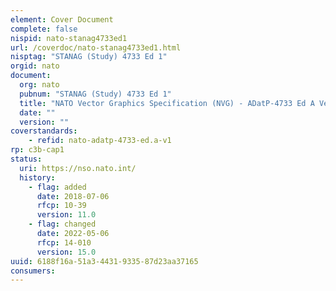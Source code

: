```yaml
---
element: Cover Document
complete: false
nispid: nato-stanag4733ed1
url: /coverdoc/nato-stanag4733ed1.html
nisptag: "STANAG (Study) 4733 Ed 1"
orgid: nato
document:
  org: nato
  pubnum: "STANAG (Study) 4733 Ed 1"
  title: "NATO Vector Graphics Specification (NVG) - ADatP-4733 Ed A Ver 1"
  date: ""
  version: ""
coverstandards:
    - refid: nato-adatp-4733-ed.a-v1
rp: c3b-cap1
status:
  uri: https://nso.nato.int/
  history: 
    - flag: added
      date: 2018-07-06
      rfcp: 10-39
      version: 11.0
    - flag: changed
      date: 2022-05-06
      rfcp: 14-010
      version: 15.0
uuid: 6188f16a-51a3-4431-9335-87d23aa37165
consumers:
---
```

